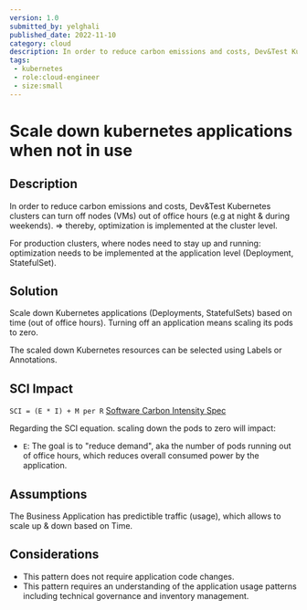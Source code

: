 ```yaml
---
version: 1.0
submitted_by: yelghali
published_date: 2022-11-10
category: cloud
description: In order to reduce carbon emissions and costs, Dev&Test Kubernetes clusters can turn off nodes out of office hours. Thereby, optimization is implemented at the cluster level. For production clusters, where nodes need to stay up and running, optimization needs to be implemented at the application level.
tags: 
 - kubernetes
 - role:cloud-engineer
 - size:small
---
```


# Scale down kubernetes applications when not in use

## Description
In order to reduce carbon emissions and costs, Dev&Test Kubernetes clusters can turn off nodes (VMs) out of office hours (e.g at night & during weekends). => thereby, optimization is implemented at the cluster level.

For production clusters, where nodes need to stay up and running: optimization needs to be implemented at the application level (Deployment, StatefulSet).

## Solution
Scale down Kubernetes applications (Deployments, StatefulSets) based on time (out of office hours). Turning off an application means scaling its pods to zero.

The scaled down Kubernetes resources can be selected using Labels or Annotations. 

## SCI Impact
`SCI = (E * I) + M per R`
[Software Carbon Intensity Spec](https://grnsft.org/sci)

Regarding the SCI equation. scaling down the pods to zero will impact:

- `E`: The goal is to "reduce demand", aka the number of pods running out of office hours, which reduces overall consumed power by the application.


## Assumptions
The Business Application has predictible traffic (usage), which allows to scale up & down based on Time. 

## Considerations
- This pattern does not require application code changes.
- This pattern requires an understanding of the application usage patterns including technical governance and inventory management.

